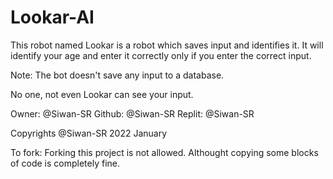 # Lookar-AI

This robot named Lookar is a robot which saves input and identifies it. It will identify your age and enter it correctly only if you enter the correct input. 

Note: The bot doesn't save any input to a database.

No one, not even Lookar can see your input.

Owner: @Siwan-SR
Github: @Siwan-SR
Replit: @Siwan-SR

Copyrights @Siwan-SR 2022 January

To fork: Forking this project is not allowed. Althought copying some blocks of code is completely fine.
